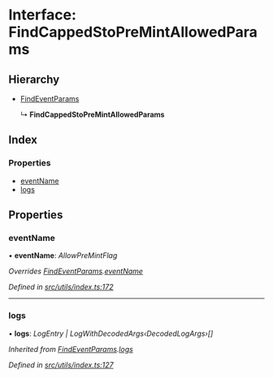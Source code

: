 # Interface: FindCappedStoPreMintAllowedParams

## Hierarchy

- [FindEventParams](_utils_index_.findeventparams.md)

  ↳ **FindCappedStoPreMintAllowedParams**

## Index

### Properties

- [eventName](_utils_index_.findcappedstopremintallowedparams.md#eventname)
- [logs](_utils_index_.findcappedstopremintallowedparams.md#logs)

## Properties

### eventName

• **eventName**: _AllowPreMintFlag_

_Overrides [FindEventParams](_utils_index_.findeventparams.md).[eventName](_utils_index_.findeventparams.md#eventname)_

_Defined in [src/utils/index.ts:172](https://github.com/PolymathNetwork/polymath-sdk/blob/c47ae7a/src/utils/index.ts#L172)_

---

### logs

• **logs**: _LogEntry | LogWithDecodedArgs‹DecodedLogArgs›[]_

_Inherited from [FindEventParams](_utils_index_.findeventparams.md).[logs](_utils_index_.findeventparams.md#logs)_

_Defined in [src/utils/index.ts:127](https://github.com/PolymathNetwork/polymath-sdk/blob/c47ae7a/src/utils/index.ts#L127)_
